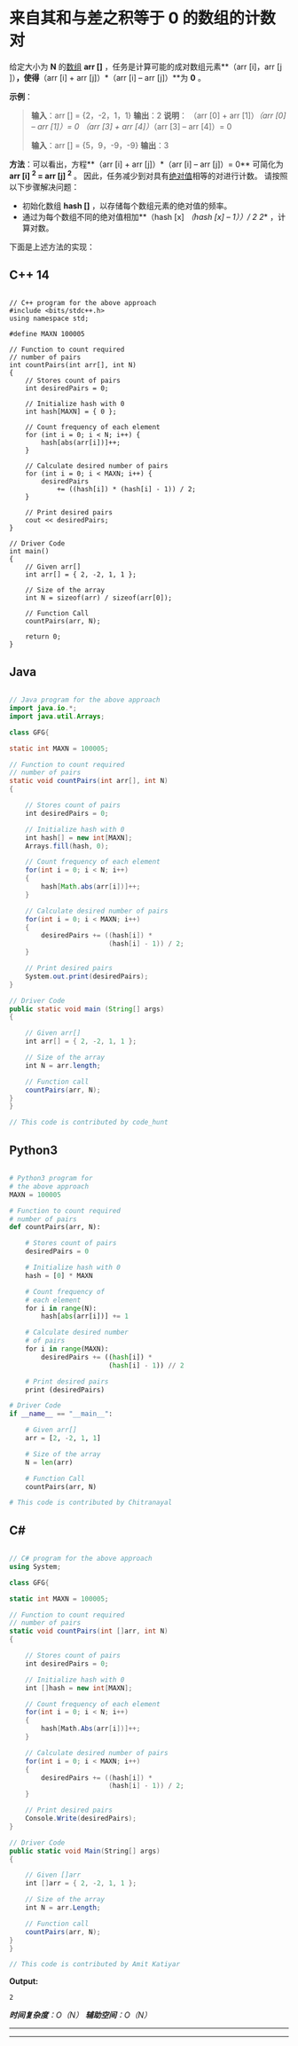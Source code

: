 # 来自其和与差之积等于 0 的数组的计数对

给定大小为 **N** 的[数组](https://www.geeksforgeeks.org/array-data-structure/) **arr []** ，任务是计算可能的成对数组元素**（arr [i]，arr [j ]）**，使得**（arr [i] + arr [j]）*（arr [i] – arr [j]）**为 **0** 。

**示例**：

> **输入**：arr [] = {2，-2，1，1}
> **输出**：2
> **说明**：
> （arr [0] + arr [1]）*（arr [0] – arr [1]）= 0
> （arr [3] + arr [4]）*（arr [3] – arr [4]）= 0
> 
> **输入**：arr [] = {5，9，-9，-9}
> **输出**：3

**方法**：可以看出，方程**（arr [i] + arr [j]）*（arr [i] – arr [j]）= 0** 可简化为 **arr [i] <sup>2</sup> = arr [j] <sup>2</sup>** 。 因此，任务减少到对具有[绝对值](https://www.geeksforgeeks.org/abs-labs-llabs-functions-cc/)相等的对进行计数。 请按照以下步骤解决问题：

*   初始化数组 **hash []** ，以存储每个数组元素的绝对值的频率。
*   通过为每个数组不同的绝对值相加**（hash [x] *（hash [x] – 1））/ 2 2** ，计算对数。

下面是上述方法的实现：

## C++ 14

```

// C++ program for the above approach
#include <bits/stdc++.h>
using namespace std;

#define MAXN 100005

// Function to count required
// number of pairs
int countPairs(int arr[], int N)
{
    // Stores count of pairs
    int desiredPairs = 0;

    // Initialize hash with 0
    int hash[MAXN] = { 0 };

    // Count frequency of each element
    for (int i = 0; i < N; i++) {
        hash[abs(arr[i])]++;
    }

    // Calculate desired number of pairs
    for (int i = 0; i < MAXN; i++) {
        desiredPairs
            += ((hash[i]) * (hash[i] - 1)) / 2;
    }

    // Print desired pairs
    cout << desiredPairs;
}

// Driver Code
int main()
{
    // Given arr[]
    int arr[] = { 2, -2, 1, 1 };

    // Size of the array
    int N = sizeof(arr) / sizeof(arr[0]);

    // Function Call
    countPairs(arr, N);

    return 0;
}

```

## Java

```java

// Java program for the above approach
import java.io.*;
import java.util.Arrays; 

class GFG{

static int MAXN = 100005;

// Function to count required
// number of pairs
static void countPairs(int arr[], int N)
{

    // Stores count of pairs
    int desiredPairs = 0;

    // Initialize hash with 0
    int hash[] = new int[MAXN];
    Arrays.fill(hash, 0);

    // Count frequency of each element
    for(int i = 0; i < N; i++) 
    {
        hash[Math.abs(arr[i])]++;
    }

    // Calculate desired number of pairs
    for(int i = 0; i < MAXN; i++)
    {
        desiredPairs += ((hash[i]) * 
                         (hash[i] - 1)) / 2;
    }

    // Print desired pairs
    System.out.print(desiredPairs);
}   

// Driver Code
public static void main (String[] args) 
{

    // Given arr[]
    int arr[] = { 2, -2, 1, 1 };

    // Size of the array
    int N = arr.length;

    // Function call
    countPairs(arr, N);
}
}

// This code is contributed by code_hunt

```

## Python3

```py

# Python3 program for 
# the above approach
MAXN = 100005

# Function to count required
# number of pairs
def countPairs(arr, N):

    # Stores count of pairs
    desiredPairs = 0

    # Initialize hash with 0
    hash = [0] * MAXN

    # Count frequency of 
    # each element
    for i in range(N):
        hash[abs(arr[i])] += 1

    # Calculate desired number 
    # of pairs
    for i in range(MAXN):
        desiredPairs += ((hash[i]) *
                         (hash[i] - 1)) // 2

    # Print desired pairs
    print (desiredPairs)

# Driver Code
if __name__ == "__main__":

    # Given arr[]
    arr = [2, -2, 1, 1]

    # Size of the array
    N = len(arr)

    # Function Call
    countPairs(arr, N)

# This code is contributed by Chitranayal

```

## C#

```cs

// C# program for the above approach
using System;

class GFG{

static int MAXN = 100005;

// Function to count required
// number of pairs
static void countPairs(int []arr, int N)
{

    // Stores count of pairs
    int desiredPairs = 0;

    // Initialize hash with 0
    int []hash = new int[MAXN];

    // Count frequency of each element
    for(int i = 0; i < N; i++) 
    {
        hash[Math.Abs(arr[i])]++;
    }

    // Calculate desired number of pairs
    for(int i = 0; i < MAXN; i++)
    {
        desiredPairs += ((hash[i]) * 
                         (hash[i] - 1)) / 2;
    }

    // Print desired pairs
    Console.Write(desiredPairs);
}   

// Driver Code
public static void Main(String[] args) 
{

    // Given []arr
    int []arr = { 2, -2, 1, 1 };

    // Size of the array
    int N = arr.Length;

    // Function call
    countPairs(arr, N);
}
}

// This code is contributed by Amit Katiyar

```

**Output:** 

```
2

```

***时间复杂度**：O（N）*
***辅助空间**：O（N）*



* * *

* * *



